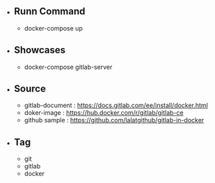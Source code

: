 - ## Runn Command
  - docker-compose up

- ## Showcases
  - docker-compose gitlab-server 

- ## Source 
  - gitlab-document : https://docs.gitlab.com/ee/install/docker.html
  - doker-image : https://hub.docker.com/r/gitlab/gitlab-ce
  - github sample : https://github.com/lalatgithub/gitlab-in-docker

- ## Tag 
  - git
  - gitlab
  - docker
